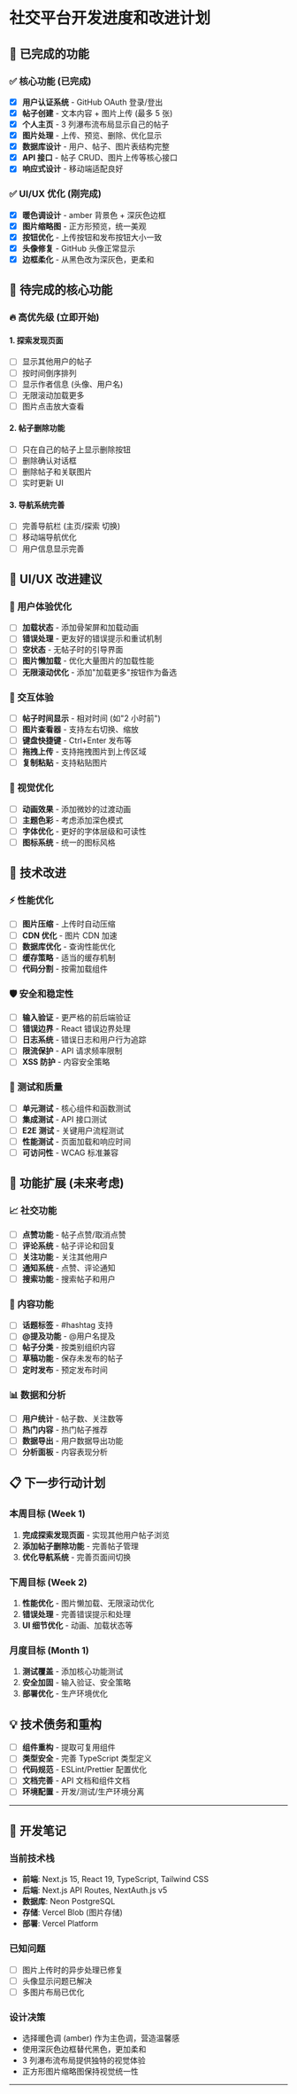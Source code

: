 # 社交平台开发进度和改进计划

## 🎉 已完成的功能

### ✅ 核心功能 (已完成)

- [x] **用户认证系统** - GitHub OAuth 登录/登出
- [x] **帖子创建** - 文本内容 + 图片上传 (最多 5 张)
- [x] **个人主页** - 3 列瀑布流布局显示自己的帖子
- [x] **图片处理** - 上传、预览、删除、优化显示
- [x] **数据库设计** - 用户、帖子、图片表结构完整
- [x] **API 接口** - 帖子 CRUD、图片上传等核心接口
- [x] **响应式设计** - 移动端适配良好

### ✅ UI/UX 优化 (刚完成)

- [x] **暖色调设计** - amber 背景色 + 深灰色边框
- [x] **图片缩略图** - 正方形预览，统一美观
- [x] **按钮优化** - 上传按钮和发布按钮大小一致
- [x] **头像修复** - GitHub 头像正常显示
- [x] **边框柔化** - 从黑色改为深灰色，更柔和

## 🚧 待完成的核心功能

### 🔥 高优先级 (立即开始)

#### 1. **探索发现页面**

- [ ] 显示其他用户的帖子
- [ ] 按时间倒序排列
- [ ] 显示作者信息 (头像、用户名)
- [ ] 无限滚动加载更多
- [ ] 图片点击放大查看

#### 2. **帖子删除功能**

- [ ] 只在自己的帖子上显示删除按钮
- [ ] 删除确认对话框
- [ ] 删除帖子和关联图片
- [ ] 实时更新 UI

#### 3. **导航系统完善**

- [ ] 完善导航栏 (主页/探索 切换)
- [ ] 移动端导航优化
- [ ] 用户信息显示完善

## 🎨 UI/UX 改进建议

### 📱 用户体验优化

- [ ] **加载状态** - 添加骨架屏和加载动画
- [ ] **错误处理** - 更友好的错误提示和重试机制
- [ ] **空状态** - 无帖子时的引导界面
- [ ] **图片懒加载** - 优化大量图片的加载性能
- [ ] **无限滚动优化** - 添加"加载更多"按钮作为备选

### 🎯 交互体验

- [ ] **帖子时间显示** - 相对时间 (如"2 小时前")
- [ ] **图片查看器** - 支持左右切换、缩放
- [ ] **键盘快捷键** - Ctrl+Enter 发布等
- [ ] **拖拽上传** - 支持拖拽图片到上传区域
- [ ] **复制粘贴** - 支持粘贴图片

### 🎨 视觉优化

- [ ] **动画效果** - 添加微妙的过渡动画
- [ ] **主题色彩** - 考虑添加深色模式
- [ ] **字体优化** - 更好的字体层级和可读性
- [ ] **图标系统** - 统一的图标风格

## 🔧 技术改进

### ⚡ 性能优化

- [ ] **图片压缩** - 上传时自动压缩
- [ ] **CDN 优化** - 图片 CDN 加速
- [ ] **数据库优化** - 查询性能优化
- [ ] **缓存策略** - 适当的缓存机制
- [ ] **代码分割** - 按需加载组件

### 🛡️ 安全和稳定性

- [ ] **输入验证** - 更严格的前后端验证
- [ ] **错误边界** - React 错误边界处理
- [ ] **日志系统** - 错误日志和用户行为追踪
- [ ] **限流保护** - API 请求频率限制
- [ ] **XSS 防护** - 内容安全策略

### 🧪 测试和质量

- [ ] **单元测试** - 核心组件和函数测试
- [ ] **集成测试** - API 接口测试
- [ ] **E2E 测试** - 关键用户流程测试
- [ ] **性能测试** - 页面加载和响应时间
- [ ] **可访问性** - WCAG 标准兼容

## 🚀 功能扩展 (未来考虑)

### 📈 社交功能

- [ ] **点赞功能** - 帖子点赞/取消点赞
- [ ] **评论系统** - 帖子评论和回复
- [ ] **关注功能** - 关注其他用户
- [ ] **通知系统** - 点赞、评论通知
- [ ] **搜索功能** - 搜索帖子和用户

### 🎯 内容功能

- [ ] **话题标签** - #hashtag 支持
- [ ] **@提及功能** - @用户名提及
- [ ] **帖子分类** - 按类别组织内容
- [ ] **草稿功能** - 保存未发布的帖子
- [ ] **定时发布** - 预定发布时间

### 📊 数据和分析

- [ ] **用户统计** - 帖子数、关注数等
- [ ] **热门内容** - 热门帖子推荐
- [ ] **数据导出** - 用户数据导出功能
- [ ] **分析面板** - 内容表现分析

## 📋 下一步行动计划

### 本周目标 (Week 1)

1. **完成探索发现页面** - 实现其他用户帖子浏览
2. **添加帖子删除功能** - 完善帖子管理
3. **优化导航系统** - 完善页面间切换

### 下周目标 (Week 2)

1. **性能优化** - 图片懒加载、无限滚动优化
2. **错误处理** - 完善错误提示和处理
3. **UI 细节优化** - 动画、加载状态等

### 月度目标 (Month 1)

1. **测试覆盖** - 添加核心功能测试
2. **安全加固** - 输入验证、安全策略
3. **部署优化** - 生产环境优化

## 💡 技术债务和重构

- [ ] **组件重构** - 提取可复用组件
- [ ] **类型安全** - 完善 TypeScript 类型定义
- [ ] **代码规范** - ESLint/Prettier 配置优化
- [ ] **文档完善** - API 文档和组件文档
- [ ] **环境配置** - 开发/测试/生产环境分离

---

## 📝 开发笔记

### 当前技术栈

- **前端**: Next.js 15, React 19, TypeScript, Tailwind CSS
- **后端**: Next.js API Routes, NextAuth.js v5
- **数据库**: Neon PostgreSQL
- **存储**: Vercel Blob (图片存储)
- **部署**: Vercel Platform

### 已知问题

- [ ] 图片上传时的异步处理已修复
- [ ] 头像显示问题已解决
- [ ] 多图片布局已优化

### 设计决策

- 选择暖色调 (amber) 作为主色调，营造温馨感
- 使用深灰色边框替代黑色，更加柔和
- 3 列瀑布流布局提供独特的视觉体验
- 正方形图片缩略图保持视觉统一性

---
